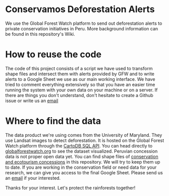 # Conservamos Deforestation Alerts
We use the Global Forest Watch platform to send out deforestation alerts to private conservation initiatives in Peru. More background information can be found in this repository's Wiki.

# How to reuse the code
The code of this project consists of a script we have used to transform shape files and intersect them with alerts provided by GFW and to write alerts to a Google Sheet we use as our main working interface. We have tried to comment everything extensively so that you have an easier time running the system with your own data on your machine or on a server.
If there are things you don't understand, don't hesitate to create a Github issue or write us an [email](mailto:conservamospornaturaleza@gmail.com)

# Where to find the data
The data product we're using comes from the University of Maryland. They use Landsat images to detect deforestation. It is hosted on the Global Forest Watch platform through the [CartoDB SQL API](https://wri-01.cartodb.com/tables/per_umd_alerts/public/map).
You can head directly to [globalforestwatch.org](http://www.globalforestwatch.org/) to see the dataset visualized. Peruvian concession data is not proper open data yet. You can find shape files of [conservation and ecotourism concessions](https://github.com/Conservamos/deforestation-alerts/tree/master/shapes/con-eco) in this repository. We will try to keep them up to date.
If you are working in the conservation field or need data for your research, we can give you access to the final Google Sheet. Please send us an [email](mailto:conservamospornaturaleza@gmail.com) if your interested.

Thanks for your interest. Let's protect the rainforests together!
